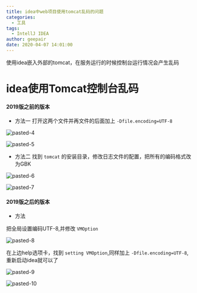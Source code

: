 ```yaml
---
title: idea中web项目使用tomcat乱码的问题
categories:
  - 工具
tags:
  - IntellJ IDEA
author: geepair
date: 2020-04-07 14:01:00
---
```


使用idea嵌入外部的tomcat，在服务运行的时候控制台运行情况会产生乱码

<!-- more -->

# idea使用Tomcat控制台乱码

#### 2019版之前的版本

- 方法一
打开这两个文件并再文件的后面加上 `-Dfile.encoding=UTF-8`

![pasted-4](https://cdn.jsdelivr.net/gh/geepair/PicGo/img/2021/01/06/20210106153117.png)

![pasted-5](https://cdn.jsdelivr.net/gh/geepair/PicGo/img/2021/01/06/20210106153128.png)

- 方法二
找到 `tomcat` 的安装目录，修改日志文件的配置，把所有的编码格式改为GBK

![pasted-6](https://cdn.jsdelivr.net/gh/geepair/PicGo/img/2021/01/06/20210106153145.png)

![pasted-7](https://cdn.jsdelivr.net/gh/geepair/PicGo/img/2021/01/06/20210106153153.png)

#### 2019版之后的版本

- 方法

把全局设置编码UTF-8,并修改 `VMOption`

![pasted-8](https://cdn.jsdelivr.net/gh/geepair/PicGo/img/2021/01/06/20210106153216.png)

在上边help选项卡，找到 `setting VMOption`,同样加上 `-Dfile.encoding=UTF-8`,重新启动idea就可以了

![pasted-9](https://cdn.jsdelivr.net/gh/geepair/PicGo/img/2021/01/06/20210106153230.png)

![pasted-10](https://cdn.jsdelivr.net/gh/geepair/PicGo/img/2021/01/06/20210106153241.png)


